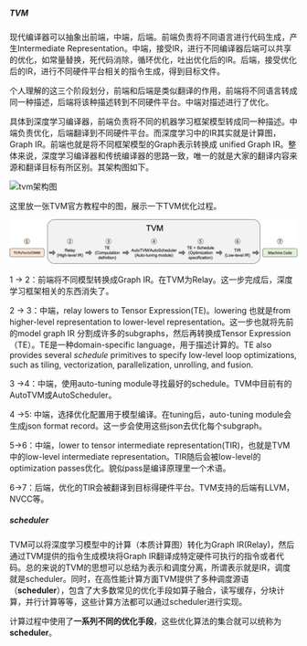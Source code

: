 ##### TVM

现代编译器可以抽象出前端，中端，后端。前端负责将不同语言进行代码生成，产生Intermediate Representation。中端，接受IR，进行不同编译器后端可以共享的优化，如常量替换，死代码消除，循环优化，吐出优化后的IR。后端，接受优化后的IR，进行不同硬件平台相关的指令生成，得到目标文件。

个人理解的这三个阶段划分，前端和后端是类似翻译的作用，前端将不同语言转成同一种描述，后端将该种描述转到不同硬件平台。中端对描述进行了优化。

具体到深度学习编译器，前端负责将不同的机器学习框架模型转成同一种描述。中端负责优化，后端翻译到不同硬件平台。而深度学习中的IR其实就是计算图，Graph IR。前端也就是将不同框架模型的Graph表示转换成 unified Graph IR。整体来说，深度学习编译器和传统编译器的思路一致，唯一的就是大家的翻译内容来源和翻译目标有所区别。其架构图如下。

![tvm架构图](https://tvm.apache.org/images/nnvm/nnvm_compiler_stack.png)



这里放一张TVM官方教程中的图，展示一下TVM优化过程。

![TVM](https://raw.githubusercontent.com/apache/tvm-site/main/images/tutorial/overview.png)

1  → 2：前端将不同模型转换成Graph IR。在TVM为Relay。这一步完成后，深度学习框架相关的东西消失了。

2 &rarr; 3：中端，relay lowers to Tensor Expression(TE)。lowering 也就是from higher-level representation to  lower-level representation。这一步也就将先前的model graph IR 分割成许多的subgraphs，然后再转换成Tensor Expression（TE）。TE是一种domain-specific language，用于描述计算的。TE also provides several *schedule* primitives to specify low-level loop optimizations, such as tiling, vectorization, parallelization, unrolling, and fusion. 

3 &rarr;4：中端，使用auto-tuning module寻找最好的schedule。TVM中目前有的AutoTVM或AutoScheduler。

4 &rarr;5:  中端，选择优化配置用于模型编译。在tuning后，auto-tuning module会生成json format record。这一步会使用这些json去优化每个subgraph。

5&rarr;6：中端，lower to tensor intermediate representation(TIR)，也就是TVM中的low-level intermediate representation。TIR随后会被low-level的optimization passes优化。貌似pass是编译原理里一个术语。

6&rarr;7：后端，优化的TIR会被翻译到目标得硬件平台。TVM支持的后端有LLVM，NVCC等。



##### scheduler

TVM可以将深度学习模型中的计算（本质计算图）转化为Graph IR(Relay)，然后通过TVM提供的指令生成模块将Graph IR翻译成特定硬件可执行的指令或者代码。总的来说的TVM的思想可以总结为表示和调度分离，所谓表示就是IR，调度就是scheduler。同时，在高性能计算方面TVM提供了多种调度源语（**scheduler**），包含了大多数常见的优化手段如算子融合，读写缓存，分块计算，并行计算等等，这些计算方法都可以通过scheduler进行实现。

计算过程中使用了**一系列不同的优化手段**，这些优化算法的集合就可以统称为**scheduler**。





